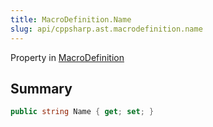 ```yaml
---
title: MacroDefinition.Name
slug: api/cppsharp.ast.macrodefinition.name
---
```

Property in [MacroDefinition](/api/cppsharp/ast/macrodefinition)

## Summary



```csharp
public string Name { get; set; }
```

